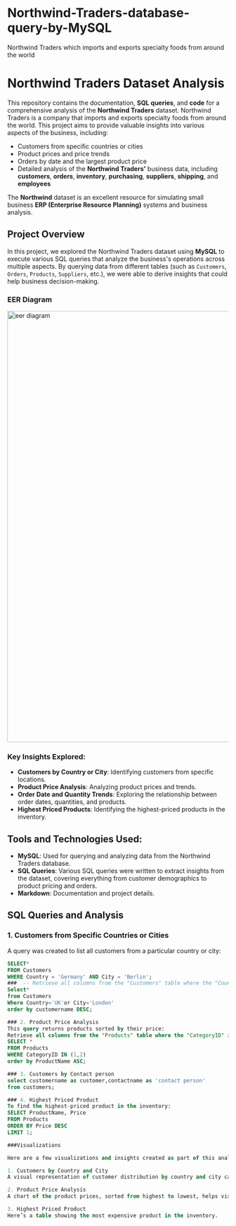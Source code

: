 # Northwind-Traders-database-query-by-MySQL
Northwind Traders which imports and exports specialty foods from around the world
# Northwind Traders Dataset Analysis

This repository contains the documentation, **SQL queries**, and **code** for a comprehensive analysis of the **Northwind Traders** dataset. Northwind Traders is a company that imports and exports specialty foods from around the world. This project aims to provide valuable insights into various aspects of the business, including:

- Customers from specific countries or cities
- Product prices and price trends
- Orders by date and the largest product price
- Detailed analysis of the **Northwind Traders'** business data, including **customers**, **orders**, **inventory**, **purchasing**, **suppliers**, **shipping**, and **employees**

The **Northwind** dataset is an excellent resource for simulating small business **ERP (Enterprise Resource Planning)** systems and business analysis.

## Project Overview

In this project, we explored the Northwind Traders dataset using **MySQL** to execute various SQL queries that analyze the business's operations across multiple aspects. By querying data from different tables (such as `Customers`, `Orders`, `Products`, `Suppliers`, etc.), we were able to derive insights that could help business decision-making.

### EER Diagram
<img width="981" alt="eer diagram" src="https://github.com/user-attachments/assets/3771403a-13e1-4cc6-a88e-e2542744accd" />

### Key Insights Explored:
- **Customers by Country or City**: Identifying customers from specific locations.
- **Product Price Analysis**: Analyzing product prices and trends.
- **Order Date and Quantity Trends**: Exploring the relationship between order dates, quantities, and products.
- **Highest Priced Products**: Identifying the highest-priced products in the inventory.

## Tools and Technologies Used:
- **MySQL**: Used for querying and analyzing data from the Northwind Traders database.
- **SQL Queries**: Various SQL queries were written to extract insights from the dataset, covering everything from customer demographics to product pricing and orders.
- **Markdown**: Documentation and project details.

## SQL Queries and Analysis

### 1. Customers from Specific Countries or Cities
A query was created to list all customers from a particular country or city:
```sql
SELECT*
FROM Customers
WHERE Country = 'Germany' AND City = 'Berlin';
###  -- Retrieve all columns from the "Customers" table where the "Country" is 'UK' or "City" is 'London', ordered by descending "CustomerName".
Select*
from Customers
Where Country='UK'or City='London'
order by customername DESC;

### 2. Product Price Analysis
This query returns products sorted by their price:
Retrieve all columns from the "Products" table where the "CategoryID" is 1 or 2, ordered by ascending "ProductName".
SELECT *
FROM Products
WHERE CategoryID IN (1,2)
order by ProductName ASC;

### 3. Customers by Contact person
select customername as customer,contactname as 'contact person'
from customers;

### 4. Highest Priced Product
To find the highest-priced product in the inventory:
SELECT ProductName, Price
FROM Products
ORDER BY Price DESC
LIMIT 1;

###Visualizations

Here are a few visualizations and insights created as part of this analysis:

1. Customers by Country and City
A visual representation of customer distribution by country and city can be useful for identifying regions with the most business activity.

2. Product Price Analysis
A chart of the product prices, sorted from highest to lowest, helps visualize which products are more expensive in the inventory.

3. Highest Priced Product
Here’s a table showing the most expensive product in the inventory.

